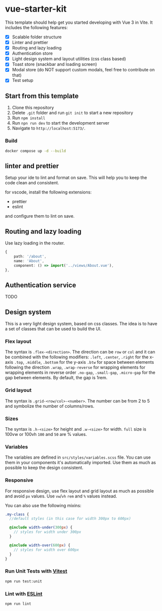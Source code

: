 # vue-starter-kit

This template should help get you started developing with Vue 3 in Vite. It includes the following features:

- [x] Scalable folder structure
- [x] Linter and prettier
- [x] Routing and lazy loading
- [x] Authentication store
- [x] Light design system and layout utilities (css class based)
- [x] Toast store (snackbar and loading screen)
- [x] Modal store (do NOT support custom modals, feel free to contribute on that)
- [x] Test setup

## Start from this template

1. Clone this repository
2. Delete `.git` folder and run `git init` to start a new repository
3. Run `npm install`
4. Run `npn run dev` to start the development server
5. Navigate to `http://localhost:5173/`.

### Build

```sh
docker compose up -d --build
```

## linter and prettier

Setup your ide to lint and format on save. This will help you to keep the code clean and consistent.

for vscode, install the following extensions:

- prettier
- eslint

and configure them to lint on save.

## Routing and lazy loading

Use lazy loading in the router.

```typescript
{
    path: '/about',
    name: 'About',
    component: () => import('../views/About.vue'),
},
```

## Authentication service

TODO

## Design system

This is a very light design system, based on css classes. The idea is to have a set of classes that can be used to build the UI.

### Flex layout

The syntax is `.flex-<direction>`.
The direction can be `row` or `col` and it can be combined with the following modifiers:
`.left`, `.center`, `.right` for the x-axis
`.top`, `.middle`, `.bottom` for the y-axis
`.btw` for space between elements following the direction
`.wrap`, `.wrap-reverse` for wrapping elements
for wrapping elements in reverse order
`.no-gap`, `.small-gap`, `.micro-gap` for the gap between elements. By default, the gap is 1rem.

### Grid layout

The syntax is `.grid-<row/col>-<number>`.
The number can be from 2 to 5 and symbolize the number of columns/rows.

### Sizes

The syntax is `.h-<size>` for height and `.w-<size>` for width.
`full` size is 100vw or 100vh
`100` and `50` are % values.

### Variables

The variables are defined in `src/styles/variables.scss` file. You can use them in your components it's automatically imported. Use them as much as possible to keep the design consistent.

### Responsive

For responsive design, use flex layout and grid layout as much as possible and avoid `px` values. Use `vw`/`vh` `rem` and `%` values instead.

You can also use the following mixins:

```scss
.my-class {
  //default styles (in this case for width 300px to 600px)

  @include width-under(300px) {
    // styles for width under 300px
  }

  @include width-over(600px) {
    // styles for width over 600px
  }
}
```

### Run Unit Tests with [Vitest](https://vitest.dev/)

```sh
npm run test:unit
```

### Lint with [ESLint](https://eslint.org/)

```sh
npm run lint
```

